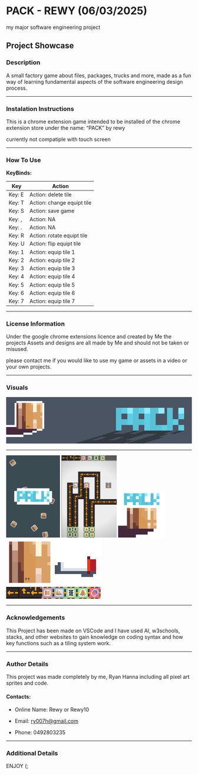 
# PACK - REWY (06/03/2025)

my major software engineering project

## Project Showcase

### Description

A small factory game about files, packages, trucks and more, made as a fun way of learning fundamental aspects of the software engineering design process.

* * *
### Instalation Instructions

This is a chrome extension game intended to be installed of the chrome extension store under the name: “PACK” by rewy

currently not compatiple with touch screen

* * *
### How To Use

__KeyBinds:__

Key | Action 
 ------------ | ------------- 
Key: E | Action: delete tile
Key: T | Action: change equipt tile
Key: S | Action: save game
Key: , | Action: NA
Key: . | Action: NA
Key: R | Action: rotate equipt tile
Key: U | Action: flip equipt tile
Key: 1 | Action: equip tile 1
Key: 2 | Action: equip tile 2
Key: 3 | Action: equip tile 3
Key: 4 | Action: equip tile 4
Key: 5 | Action: equip tile 5
Key: 6 | Action: equip tile 6
Key: 7 | Action: equip tile 7

* * *
### License Information

Under the google chrome extensions licence and created by Me the projects Assets and designs are all made by Me and should not be taken or misused.

please contact me if you would like to use my game or assets in a video or your own projects.

* * *
### Visuals

![image](assets/800x200PACKbanner.png)
***
![image](assets/TITLESCREEN.png)
![image](assets/GAMEPLAY.png) 
![image](assets/icon128.png) 
![image](assets/PACKlogo128.png)
![image](assets/truck128.png)
![image](assets/ROADS.png)

* * *
### Acknowledgements

This Project has been made on VSCode and I have used AI, w3schools, stacks, and other websites to gain knowledge on coding syntax and how key functions such as a tiling system work. 

* * *
### Author Details 

This project was made completely by me, Ryan Hanna including all pixel art sprites and code. 

#### Contacts:  

- Online Name: Rewy or Rewy10 

- Email: ry007h@gmail.com 

- Phone: 0492803235 

* * *
### Additional Details

ENJOY (;